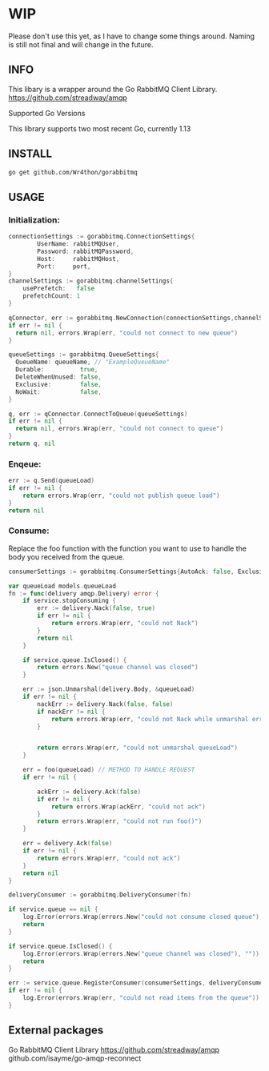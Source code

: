 # WIP

Please don't use this yet, as I have to change some things around. Naming is still not final and will change in the future.

## INFO

This libary is a wrapper around the Go RabbitMQ Client Library. https://github.com/streadway/amqp

Supported Go Versions

This library supports two most recent Go, currently 1.13

## INSTALL 

```bash
go get github.com/Wr4thon/gorabbitmq
```

## USAGE

### Initialization:

```Go
connectionSettings := gorabbitmq.ConnectionSettings{
		UserName: rabbitMQUser,
		Password: rabbitMQPassword,
		Host:     rabbitMQHost,
		Port:     port,
}
channelSettings := gorabbitmq.channelSettings{
	usePrefetch:   false
	prefetchCount: 1
}

qConnector, err := gorabbitmq.NewConnection(connectionSettings,channelSettings)
if err != nil {
  return nil, errors.Wrap(err, "could not connect to new queue")
}

queueSettings := gorabbitmq.QueueSettings{
  QueueName: queueName, // "ExampleQueueName"
  Durable:          true,
  DeleteWhenUnused: false,
  Exclusive:        false,
  NoWait:           false,
}

q, err := qConnector.ConnectToQueue(queueSettings)
if err != nil {
  return nil, errors.Wrap(err, "could not connect to queue")
}
return q, nil
```

### Enqeue:

```Go
err := q.Send(queueLoad)
if err != nil {
	return errors.Wrap(err, "could not publish queue load")
}
return nil
```

### Consume:

Replace the foo function with the function you want to use to handle the body you received from the queue.

```Go
consumerSettings := gorabbitmq.ConsumerSettings{AutoAck: false, Exclusive: false, NoLocal: false, NoWait: false}

var queueLoad models.queueLoad
fn := func(delivery amqp.Delivery) error {
	if service.stopConsuming {
		err := delivery.Nack(false, true)
		if err != nil {
			return errors.Wrap(err, "could not Nack")
		}
		return nil
	}

	if service.queue.IsClosed() {
		return errors.New("queue channel was closed")
	}

	err := json.Unmarshal(delivery.Body, &queueLoad)
	if err != nil {
		nackErr := delivery.Nack(false, false)
		if nackErr != nil {
			return errors.Wrap(err, "could not Nack while unmarshal error")
		}


		return errors.Wrap(err, "could not unmarshal queueLoad")
	}

	err = foo(queueLoad) // METHOD TO HANDLE REQUEST 
	if err != nil {

		ackErr := delivery.Ack(false)
		if err != nil {
			return errors.Wrap(ackErr, "could not ack")
		}
		return errors.Wrap(err, "could not run foo()")
	}

	err = delivery.Ack(false)
	if err != nil {
		return errors.Wrap(err, "could not ack")
	}
	return nil
}

deliveryConsumer := gorabbitmq.DeliveryConsumer(fn)

if service.queue == nil {
	log.Error(errors.Wrap(errors.New("could not consume closed queue"), ""))
	return
}

if service.queue.IsClosed() {
	log.Error(errors.Wrap(errors.New("queue channel was closed"), ""))
	return
}

err := service.queue.RegisterConsumer(consumerSettings, deliveryConsumer)
if err != nil {
	log.Error(errors.Wrap(err, "could not read items from the queue"))
}
```


## External packages

Go RabbitMQ Client Library https://github.com/streadway/amqp
github.com/isayme/go-amqp-reconnect

